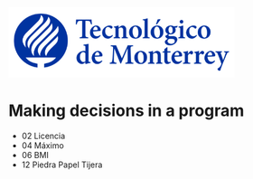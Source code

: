 ![Tec de Monterrey](images/logotecmty.png)
# Making decisions in a program

- 02 Licencia
- 04 Máximo
- 06 BMI
- 12 Piedra Papel Tijera

